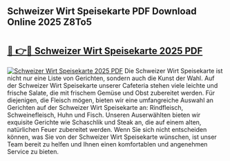 ## Schweizer Wirt Speisekarte PDF Download Online 2025 Z8To5

# <h2><a href="http://gccr55r.nevu.top/?p=Schweizer+Wirt+Speisekarte">🔗 👉🔴 Schweizer Wirt Speisekarte 2025 PDF</a></h2>

[![Schweizer Wirt Speisekarte 2025 PDF](https://i.imgur.com/dBaPXMq.png)](http://gccr55r.nevu.top/?p=Schweizer+Wirt+Speisekarte)
Die Schweizer Wirt Speisekarte ist nicht nur eine Liste von Gerichten, sondern auch die Kunst der Wahl. Auf der Schweizer Wirt Speisekarte unserer Cafeteria stehen viele leichte und frische Salate, die mit frischem Gemüse und Obst zubereitet werden. Für diejenigen, die Fleisch mögen, bieten wir eine umfangreiche Auswahl an Gerichten auf der Schweizer Wirt Speisekarte an: Rindfleisch, Schweinefleisch, Huhn und Fisch. Unseren Auserwählten bieten wir exquisite Gerichte wie Schaschlik und Steak an, die auf einem alten, natürlichen Feuer zubereitet werden. Wenn Sie sich nicht entscheiden können, was Sie von der Schweizer Wirt Speisekarte wünschen, ist unser Team bereit zu helfen und Ihnen einen komfortablen und angenehmen Service zu bieten.
